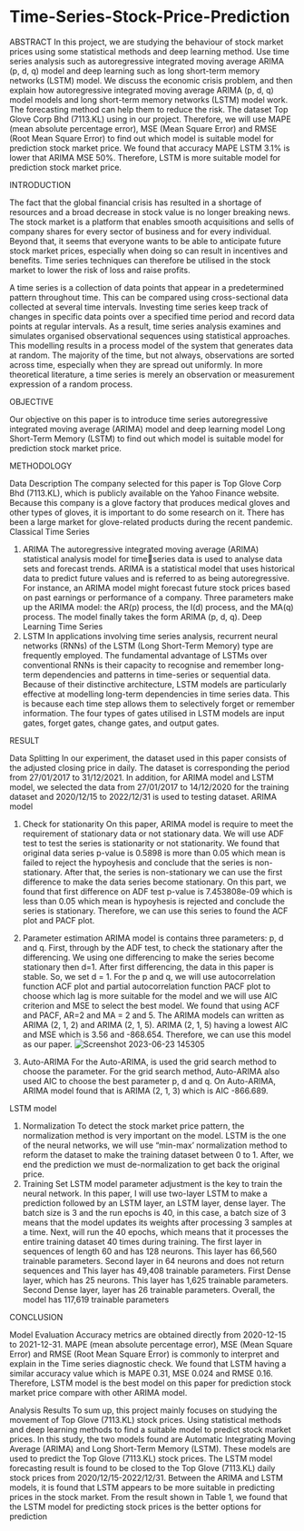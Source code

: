 # Time-Series-Stock-Price-Prediction

ABSTRACT
In this project, we are studying the behaviour of stock market prices using some statistical methods and deep learning method. Use time series analysis such as autoregressive integrated moving average ARIMA (p, d, q) model and deep learning such as long short-term memory networks (LSTM) model. We discuss the economic crisis problem, and then explain how autoregressive integrated moving average ARIMA (p, d, q) model models and long short-term memory networks (LSTM) model work. The forecasting method can help them to reduce the risk. The dataset Top Glove Corp Bhd (7113.KL) using in our project. Therefore, we will use MAPE (mean absolute percentage error), MSE (Mean Square Error) and RMSE (Root Mean Square Error) to find out which model is suitable model for prediction stock market price. We found that accuracy MAPE LSTM 3.1% is lower that ARIMA MSE 50%. Therefore, LSTM is more suitable model for prediction stock market price.

INTRODUCTION

The fact that the global financial crisis has resulted in a shortage of resources and a broad 
decrease in stock value is no longer breaking news. The stock market is a platform that 
enables smooth acquisitions and sells of company shares for every sector of business and for 
every individual. Beyond that, it seems that everyone wants to be able to anticipate future 
stock market prices, especially when doing so can result in incentives and benefits. Time 
series techniques can therefore be utilised in the stock market to lower the risk of loss and 
raise profits.

A time series is a collection of data points that appear in a predetermined pattern throughout 
time. This can be compared using cross-sectional data collected at several time intervals. 
Investing time series keep track of changes in specific data points over a specified time 
period and record data points at regular intervals. As a result, time series analysis examines 
and simulates organised observational sequences using statistical approaches. This modelling 
results in a process model of the system that generates data at random. The majority of the 
time, but not always, observations are sorted across time, especially when they are spread out 
uniformly. In more theoretical literature, a time series is merely an observation or 
measurement expression of a random process.

OBJECTIVE

Our objective on this paper is to introduce time series autoregressive integrated moving 
average (ARIMA) model and deep learning model Long Short-Term Memory (LSTM) to 
find out which model is suitable model for prediction stock market price.

METHODOLOGY

Data Description 
The company selected for this paper is Top Glove Corp Bhd (7113.KL), which is publicly 
available on the Yahoo Finance website. Because this company is a glove factory that 
produces medical gloves and other types of gloves, it is important to do some research on it. 
There has been a large market for glove-related products during the recent pandemic.
Classical Time Series 
1. ARIMA
The autoregressive integrated moving average (ARIMA) statistical analysis model for timeseries data is used to analyse data sets and forecast trends. ARIMA is a statistical model that 
uses historical data to predict future values and is referred to as being autoregressive. For 
instance, an ARIMA model might forecast future stock prices based on past earnings or 
performance of a company. Three parameters make up the ARIMA model: the AR(p) 
process, the I(d) process, and the MA(q) process. The model finally takes the form ARIMA 
(p, d, q).
Deep Learning Time Series 
2. LSTM 
In applications involving time series analysis, recurrent neural networks (RNNs) of the 
LSTM (Long Short-Term Memory) type are frequently employed. The fundamental 
advantage of LSTMs over conventional RNNs is their capacity to recognise and remember 
long-term dependencies and patterns in time-series or sequential data. Because of their 
distinctive architecture, LSTM models are particularly effective at modelling long-term 
dependencies in time series data. This is because each time step allows them to selectively 
forget or remember information. The four types of gates utilised in LSTM models are input 
gates, forget gates, change gates, and output gates.
 

RESULT

Data Splitting
In our experiment, the dataset used in this paper consists of the adjusted closing price in 
daily. The dataset is corresponding the period from 27/01/2017 to 31/12/2021. In addition, for 
ARIMA model and LSTM model, we selected the data from 27/01/2017 to 14/12/2020 for 
the training dataset and 2020/12/15 to 2022/12/31 is used to testing dataset.
ARIMA model 
1. Check for stationarity
On this paper, ARIMA model is require to meet the requirement of stationary data or not 
stationary data. We will use ADF test to test the series is stationarity or not stationarity. We 
found that original data series p-value is 0.5898 is more than 0.05 which mean is failed to 
reject the hypoyhesis and conclude that the series is non-stationary. After that, the series is 
non-stationary we can use the first difference to make the data series become stationary. On 
this part, we found that first difference on ADF test p-value is 7.453808e-09 which is less 
than 0.05 which mean is hypoyhesis is rejected and conclude the series is stationary. 
Therefore, we can use this series to found the ACF plot and PACF plot.
2. Parameter estimation
ARIMA model is contains three parameters: p, d and q.
First, through by the ADF test, to check the stationary after the differencing. We using one 
differencing to make the series become stationary then d=1. After first differencing, the data 
in this paper is stable. So, we set d = 1.
For the p and q, we will use autocorrelation function ACF plot and partial autocorrelation 
function PACF plot to choose which lag is more suitable for the model and we will use AIC 
criterion and MSE to select the best model. We found that using ACF and PACF, AR=2 and 
MA = 2 and 5. The ARIMA models can written as ARIMA (2, 1, 2) and ARIMA (2, 1, 5). 
ARIMA (2, 1, 5) having a lowest AIC and MSE which is 3.56 and -868.654. Therefore, we 
can use this model as our paper.
![Screenshot 2023-06-23 145305](https://github.com/desmondho0000/Time-Series-Stock-Price-Prediction/assets/62163350/d0b1fbe5-b718-40e6-b6f6-7e63fbf3f1eb)


4. Auto-ARIMA 
For the Auto-ARIMA, is used the grid search method to choose the parameter. For the grid 
search method, Auto-ARIMA also used AIC to choose the best parameter p, d and q. On 
Auto-ARIMA, ARIMA model found that is ARIMA (2, 1, 3) which is AIC -866.689.


LSTM model 
1. Normalization
To detect the stock market price pattern, the normalization method is very important on the 
model. LSTM is the one of the neural networks, we will use “min-max’ normalization 
method to reform the dataset to make the training dataset between 0 to 1. After, we end the 
prediction we must de-normalization to get back the original price.
2. Training Set
LSTM model parameter adjustment is the key to train the neural network. In this paper, I will 
use two-layer LSTM to make a prediction followed by an LSTM layer, an LSTM layer, dense 
layer. The batch size is 3 and the run epochs is 40, in this case, a batch size of 3 means that 
the model updates its weights after processing 3 samples at a time. Next, will run the 40 
epochs, which means that it processes the entire training dataset 40 times during training. The 
first layer in sequences of length 60 and has 128 neurons. This layer has 66,560 trainable 
parameters. Second layer in 64 neurons and does not return sequences and This layer has 
49,408 trainable parameters. First Dense layer, which has 25 neurons. This layer has 1,625 
trainable parameters. Second Dense layer, layer has 26 trainable parameters. Overall, the 
model has 117,619 trainable parameters

CONCLUSION

Model Evaluation
Accuracy metrics are obtained directly from 2020-12-15 to 2021-12-31. MAPE (mean 
absolute percentage error), MSE (Mean Square Error) and RMSE (Root Mean Square Error) is 
commonly to interpret and explain in the Time series diagnostic check. We found that LSTM 
having a similar accuracy value which is MAPE 0.31, MSE 0.024 and RMSE 0.16. 
Therefore, LSTM model is the best model on this paper for prediction stock market price 
compare with other ARIMA model.



Analysis Results
To sum up, this project mainly focuses on studying the movement of Top Glove (7113.KL) 
stock prices. Using statistical methods and deep learning methods to find a suitable model to 
predict stock market prices. In this study, the two models found are Automatic Integrating 
Moving Average (ARIMA) and Long Short-Term Memory (LSTM). These models are used to 
predict the Top Glove (7113.KL) stock prices. The LSTM model forecasting result is found to 
be closed to the Top Glove (7113.KL) daily stock prices from 2020/12/15-2022/12/31. 
Between the ARIMA and LSTM models, it is found that LSTM appears to be more 
suitable in predicting prices in the stock market. From the result shown in Table 1, we found 
that the LSTM model for predicting stock prices is the better options for prediction
